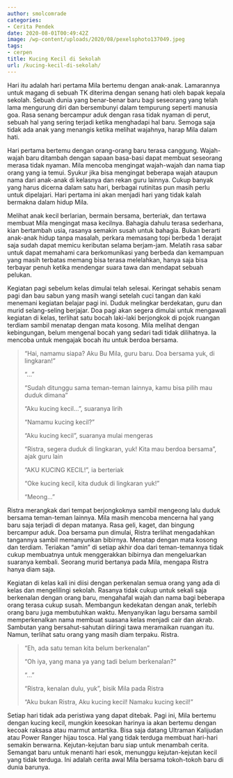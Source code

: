 ```yaml
---
author: smolcomrade
categories:
- Cerita Pendek
date: 2020-08-01T00:49:42Z
image: /wp-content/uploads/2020/08/pexelsphoto137049.jpeg
tags:
- cerpen
title: Kucing Kecil di Sekolah
url: /kucing-kecil-di-sekolah/
---
```


Hari itu adalah hari pertama Mila bertemu dengan anak-anak. Lamarannya untuk magang di sebuah TK diterima dengan senang hati oleh bapak kepala sekolah. Sebuah dunia yang benar-benar baru bagi seseorang yang telah lama mengurung diri dan bersembunyi dalam tempurung seperti manusia goa. Rasa senang bercampur aduk dengan rasa tidak nyaman di perut, sebuah hal yang sering terjadi ketika menghadapi hal baru. Semoga saja tidak ada anak yang menangis ketika melihat wajahnya, harap Mila dalam hati.

Hari pertama bertemu dengan orang-orang baru terasa canggung. Wajah-wajah baru ditambah dengan sapaan basa-basi dapat membuat seseorang merasa tidak nyaman. Mila mencoba mengingat wajah-wajah dan nama tiap orang yang ia temui. Syukur jika bisa mengingat beberapa wajah ataupun nama dari anak-anak di kelasnya dan rekan guru lainnya. Cukup banyak yang harus dicerna dalam satu hari, berbagai rutinitas pun masih perlu untuk dipelajari. Hari pertama ini akan menjadi hari yang tidak kalah bermakna dalam hidup Mila.

Melihat anak kecil berlarian, bermain bersama, berteriak, dan tertawa membuat Mila mengingat masa kecilnya. Bahagia dahulu terasa sederhana, kian bertambah usia, rasanya semakin susah untuk bahagia. Bukan berarti anak-anak hidup tanpa masalah, perkara memasang topi berbeda 1 derajat saja sudah dapat memicu keributan selama berjam-jam. Melatih rasa sabar untuk dapat memahami cara berkomunikasi yang berbeda dan kemampuan yang masih terbatas memang bisa terasa melelahkan, hanya saja bisa terbayar penuh ketika mendengar suara tawa dan mendapat sebuah pelukan.

Kegiatan pagi sebelum kelas dimulai telah selesai. Keringat sehabis senam pagi dan bau sabun yang masih wangi setelah cuci tangan dan kaki menemani kegiatan belajar pagi ini. Duduk melingkar berdekatan, guru dan murid selang-seling berjajar. Doa pagi akan segera dimulai untuk mengawali kegiatan di kelas, terlihat satu bocah laki-laki berjongkok di pojok ruangan terdiam sambil menatap dengan mata kosong. Mila melihat dengan kebingungan, belum mengenal bocah yang sedari tadi tidak dilihatnya. Ia mencoba untuk mengajak bocah itu untuk berdoa bersama.

> “Hai, namamu siapa? Aku Bu Mila, guru baru. Doa bersama yuk, di lingkaran!”
> 
> “…”
> 
> “Sudah ditunggu sama teman-teman lainnya, kamu bisa pilih mau duduk dimana”
> 
> “Aku kucing kecil…”, suaranya lirih
> 
> “Namamu kucing kecil?”
> 
> “Aku kucing kecil”, suaranya mulai mengeras
> 
> “Ristra, segera duduk di lingkaran, yuk! Kita mau berdoa bersama”, ajak guru lain
> 
> “AKU KUCING KECIL!”, ia berteriak
> 
> “Oke kucing kecil, kita duduk di lingkaran yuk!”
> 
> “Meong…”

Ristra merangkak dari tempat berjongkoknya sambil mengeong lalu duduk bersama teman-teman lainnya. Mila masih mencoba mencerna hal yang baru saja terjadi di depan matanya. Rasa geli, kaget, dan bingung bercampur aduk. Doa bersama pun dimulai, Ristra terlihat mengadahkan tangannya sambil memanyunkan bibirnya. Menatap dengan mata kosong dan terdiam. Teriakan “amin” di setiap akhir doa dari teman-temannya tidak cukup membuatnya untuk menggerakkan bibirnya dan mengeluarkan suaranya kembali. Seorang murid bertanya pada Mila, mengapa Ristra hanya diam saja.

Kegiatan di kelas kali ini diisi dengan perkenalan semua orang yang ada di kelas dan mengelilingi sekolah. Rasanya tidak cukup untuk sekali saja berkenalan dengan orang baru, mengahafal wajah dan nama bagi beberapa orang terasa cukup susah. Membangun kedekatan dengan anak, terlebih orang baru juga membutuhkan waktu. Menyanyikan lagu bersama sambil memperkenalkan nama membuat suasana kelas menjadi cair dan akrab. Sambutan yang bersahut-sahutan diiringi tawa meramaikan ruangan itu. Namun, terlihat satu orang yang masih diam terpaku. Ristra.

> “Eh, ada satu teman kita belum berkenalan”
> 
> “Oh iya, yang mana ya yang tadi belum berkenalan?”
> 
> “…”
> 
> “Ristra, kenalan dulu, yuk”, bisik Mila pada Ristra
> 
> “Aku bukan Ristra, Aku kucing kecil! Namaku kucing kecil!”

Setiap hari tidak ada peristiwa yang dapat ditebak. Pagi ini, Mila bertemu dengan kucing kecil, mungkin keesokan harinya ia akan bertemu dengan kecoak raksasa atau marmut antartika. Bisa saja datang Ultraman Kalijudan atau Power Ranger hijau tosca. Hal yang tidak terduga membuat hari-hari semakin berwarna. Kejutan-kejutan baru siap untuk menambah cerita. Semangat baru untuk menanti hari esok, menunggu kejutan-kejutan kecil yang tidak terduga. Ini adalah cerita awal Mila bersama tokoh-tokoh baru di dunia barunya.